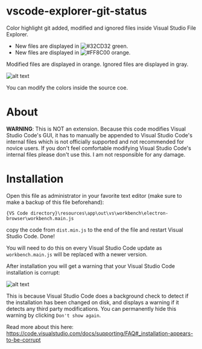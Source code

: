 # vscode-explorer-git-status
Color highlight git added, modified and ignored files inside Visual Studio File Explorer.

- New files are displayed in ![#32CD32](https://placehold.it/15/32CD32/000000?text=+) green.
- New files are displayed in ![#FF8C00](https://placehold.it/15/FF8C00/000000?text=+) orange.

Modified files are displayed in orange.
Ignored files are displayed in gray.

![alt text](https://karabaja4.blob.core.windows.net/public/gitstatus2.png)

You can modify the colors inside the source coe.

# About

**WARNING**: This is NOT an extension. Because this code modifies Visual Studio Code's GUI, it has to manually be appended to Visual Studio Code's internal files which is not officially supported and not recommended for novice users. If you don't feel comfortable modifying Visual Studio Code's internal files please don't use this. I am not responsible for any damage.

# Installation

Open this file as administrator in your favorite text editor (make sure to make a backup of this file beforehand):

`{VS Code directory}\resources\app\out\vs\workbench\electron-browser\workbench.main.js`

copy the code from `dist.min.js` to the end of the file and restart Visual Studio Code. Done!

You will need to do this on every Visual Studio Code update as `workbench.main.js` will be replaced with a newer version.

After installation you will get a warning that your Visual Studio Code installation is corrupt:

![alt text](https://karabaja4.blob.core.windows.net/public/reinstall.jpg)

This is because Visual Studio Code does a background check to detect if the installation has been changed on disk, and displays a warning if it detects any third party modifications. You can permanently hide this warning by clicking `Don't show again`.

Read more about this here: https://code.visualstudio.com/docs/supporting/FAQ#_installation-appears-to-be-corrupt
